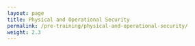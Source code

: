 ```yaml
---
layout: page
title: Physical and Operational Security
permalink: /pre-training/physical-and-operational-security/
weight: 2.3
---
```

